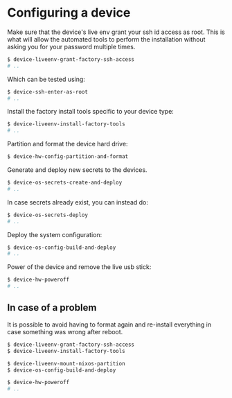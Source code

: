 # Configuring a device

Make sure that the device's live env grant your ssh id access as root.
This is what will allow the automated tools to perform the installation
without asking you for your password multiple times.

```bash
$ device-liveenv-grant-factory-ssh-access
# ..
```

Which can be tested using:

```bash
$ device-ssh-enter-as-root
# ..
```

Install the factory install tools specific to your device type:

```bash
$ device-liveenv-install-factory-tools
# ..
```


Partition and format the device hard drive:

```bash
$ device-hw-config-partition-and-format
```


Generate and deploy new secrets to the devices.

```bash
$ device-os-secrets-create-and-deploy
# ..
```

In case secrets already exist, you can instead do:

```bash
$ device-os-secrets-deploy
# ..
```

Deploy the system configuration:

```bash
$ device-os-config-build-and-deploy
# ..
```

Power of the device and remove the live usb stick:

```bash
$ device-hw-poweroff
# ..
```


## In case of a problem

It is possible to avoid having to format again and re-install everything in case
something was wrong after reboot.


```bash
$ device-liveenv-grant-factory-ssh-access
$ device-liveenv-install-factory-tools

$ device-liveenv-mount-nixos-partition
$ device-os-config-build-and-deploy

$ device-hw-poweroff
# ..
```

